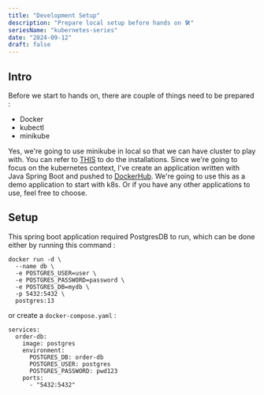 ```yaml
---
title: "Development Setup"
description: "Prepare local setup before hands on 🛠️"
seriesName: "kubernetes-series"
date: "2024-09-12"
draft: false
---
```


## Intro
Before we start to hands on, there are couple of things need to be prepared :
- Docker
- kubectl
- minikube

Yes, we're going to use minikube in local so that we can have cluster to play with.
You can refer to [THIS](https://kubernetes.io/docs/tasks/tools/) to do the installations.
Since we're going to focus on the kubernetes context, I've create an application written with Java Spring Boot and pushed to [DockerHub](https://hub.docker.com/repository/docker/mariesto/order-service/general). We're going to use this as a demo application to start with k8s. Or if you have any other applications to use, feel free to choose.

## Setup
This spring boot application required PostgresDB to run, which can be done either by running this command :
```
docker run -d \
  --name db \
  -e POSTGRES_USER=user \
  -e POSTGRES_PASSWORD=password \
  -e POSTGRES_DB=mydb \
  -p 5432:5432 \
  postgres:13
```
or create a `docker-compose.yaml` :
```
services:
  order-db:
    image: postgres
    environment:
      POSTGRES_DB: order-db
      POSTGRES_USER: postgres
      POSTGRES_PASSWORD: pwd123
    ports:
      - "5432:5432"
```